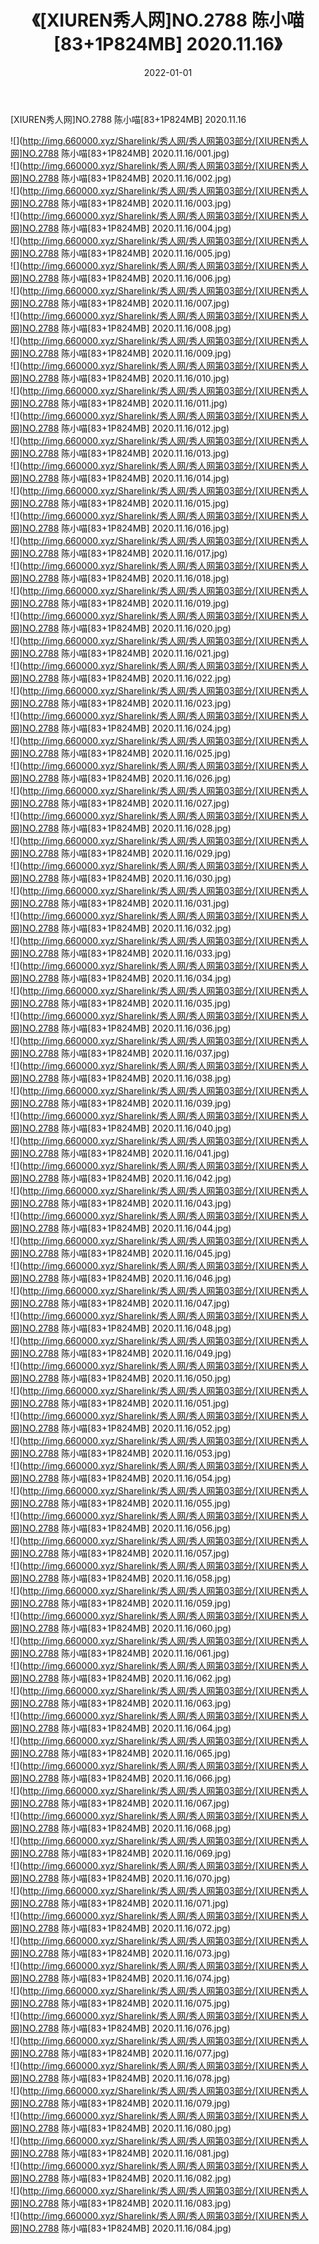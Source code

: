 ﻿---
layout: post
title:  《[XIUREN秀人网]NO.2788 陈小喵[83+1P824MB] 2020.11.16》
date:   2022-01-01
img: http://img.660000.xyz/Sharelink/秀人网/秀人网第03部分/[XIUREN秀人网]NO.2788 陈小喵[83+1P824MB] 2020.11.16/000.jpg
categories: [美女, 清纯, 唯美]
---

[XIUREN秀人网]NO.2788 陈小喵[83+1P824MB] 2020.11.16

 ![](http://img.660000.xyz/Sharelink/秀人网/秀人网第03部分/[XIUREN秀人网]NO.2788 陈小喵[83+1P824MB] 2020.11.16/001.jpg) <br>![](http://img.660000.xyz/Sharelink/秀人网/秀人网第03部分/[XIUREN秀人网]NO.2788 陈小喵[83+1P824MB] 2020.11.16/002.jpg) <br>![](http://img.660000.xyz/Sharelink/秀人网/秀人网第03部分/[XIUREN秀人网]NO.2788 陈小喵[83+1P824MB] 2020.11.16/003.jpg) <br>![](http://img.660000.xyz/Sharelink/秀人网/秀人网第03部分/[XIUREN秀人网]NO.2788 陈小喵[83+1P824MB] 2020.11.16/004.jpg) <br>![](http://img.660000.xyz/Sharelink/秀人网/秀人网第03部分/[XIUREN秀人网]NO.2788 陈小喵[83+1P824MB] 2020.11.16/005.jpg) <br>![](http://img.660000.xyz/Sharelink/秀人网/秀人网第03部分/[XIUREN秀人网]NO.2788 陈小喵[83+1P824MB] 2020.11.16/006.jpg) <br>![](http://img.660000.xyz/Sharelink/秀人网/秀人网第03部分/[XIUREN秀人网]NO.2788 陈小喵[83+1P824MB] 2020.11.16/007.jpg) <br>![](http://img.660000.xyz/Sharelink/秀人网/秀人网第03部分/[XIUREN秀人网]NO.2788 陈小喵[83+1P824MB] 2020.11.16/008.jpg) <br>![](http://img.660000.xyz/Sharelink/秀人网/秀人网第03部分/[XIUREN秀人网]NO.2788 陈小喵[83+1P824MB] 2020.11.16/009.jpg) <br>![](http://img.660000.xyz/Sharelink/秀人网/秀人网第03部分/[XIUREN秀人网]NO.2788 陈小喵[83+1P824MB] 2020.11.16/010.jpg) <br>![](http://img.660000.xyz/Sharelink/秀人网/秀人网第03部分/[XIUREN秀人网]NO.2788 陈小喵[83+1P824MB] 2020.11.16/011.jpg) <br>![](http://img.660000.xyz/Sharelink/秀人网/秀人网第03部分/[XIUREN秀人网]NO.2788 陈小喵[83+1P824MB] 2020.11.16/012.jpg) <br>![](http://img.660000.xyz/Sharelink/秀人网/秀人网第03部分/[XIUREN秀人网]NO.2788 陈小喵[83+1P824MB] 2020.11.16/013.jpg) <br>![](http://img.660000.xyz/Sharelink/秀人网/秀人网第03部分/[XIUREN秀人网]NO.2788 陈小喵[83+1P824MB] 2020.11.16/014.jpg) <br>![](http://img.660000.xyz/Sharelink/秀人网/秀人网第03部分/[XIUREN秀人网]NO.2788 陈小喵[83+1P824MB] 2020.11.16/015.jpg) <br>![](http://img.660000.xyz/Sharelink/秀人网/秀人网第03部分/[XIUREN秀人网]NO.2788 陈小喵[83+1P824MB] 2020.11.16/016.jpg) <br>![](http://img.660000.xyz/Sharelink/秀人网/秀人网第03部分/[XIUREN秀人网]NO.2788 陈小喵[83+1P824MB] 2020.11.16/017.jpg) <br>![](http://img.660000.xyz/Sharelink/秀人网/秀人网第03部分/[XIUREN秀人网]NO.2788 陈小喵[83+1P824MB] 2020.11.16/018.jpg) <br>![](http://img.660000.xyz/Sharelink/秀人网/秀人网第03部分/[XIUREN秀人网]NO.2788 陈小喵[83+1P824MB] 2020.11.16/019.jpg) <br>![](http://img.660000.xyz/Sharelink/秀人网/秀人网第03部分/[XIUREN秀人网]NO.2788 陈小喵[83+1P824MB] 2020.11.16/020.jpg) <br>![](http://img.660000.xyz/Sharelink/秀人网/秀人网第03部分/[XIUREN秀人网]NO.2788 陈小喵[83+1P824MB] 2020.11.16/021.jpg) <br>![](http://img.660000.xyz/Sharelink/秀人网/秀人网第03部分/[XIUREN秀人网]NO.2788 陈小喵[83+1P824MB] 2020.11.16/022.jpg) <br>![](http://img.660000.xyz/Sharelink/秀人网/秀人网第03部分/[XIUREN秀人网]NO.2788 陈小喵[83+1P824MB] 2020.11.16/023.jpg) <br>![](http://img.660000.xyz/Sharelink/秀人网/秀人网第03部分/[XIUREN秀人网]NO.2788 陈小喵[83+1P824MB] 2020.11.16/024.jpg) <br>![](http://img.660000.xyz/Sharelink/秀人网/秀人网第03部分/[XIUREN秀人网]NO.2788 陈小喵[83+1P824MB] 2020.11.16/025.jpg) <br>![](http://img.660000.xyz/Sharelink/秀人网/秀人网第03部分/[XIUREN秀人网]NO.2788 陈小喵[83+1P824MB] 2020.11.16/026.jpg) <br>![](http://img.660000.xyz/Sharelink/秀人网/秀人网第03部分/[XIUREN秀人网]NO.2788 陈小喵[83+1P824MB] 2020.11.16/027.jpg) <br>![](http://img.660000.xyz/Sharelink/秀人网/秀人网第03部分/[XIUREN秀人网]NO.2788 陈小喵[83+1P824MB] 2020.11.16/028.jpg) <br>![](http://img.660000.xyz/Sharelink/秀人网/秀人网第03部分/[XIUREN秀人网]NO.2788 陈小喵[83+1P824MB] 2020.11.16/029.jpg) <br>![](http://img.660000.xyz/Sharelink/秀人网/秀人网第03部分/[XIUREN秀人网]NO.2788 陈小喵[83+1P824MB] 2020.11.16/030.jpg) <br>![](http://img.660000.xyz/Sharelink/秀人网/秀人网第03部分/[XIUREN秀人网]NO.2788 陈小喵[83+1P824MB] 2020.11.16/031.jpg) <br>![](http://img.660000.xyz/Sharelink/秀人网/秀人网第03部分/[XIUREN秀人网]NO.2788 陈小喵[83+1P824MB] 2020.11.16/032.jpg) <br>![](http://img.660000.xyz/Sharelink/秀人网/秀人网第03部分/[XIUREN秀人网]NO.2788 陈小喵[83+1P824MB] 2020.11.16/033.jpg) <br>![](http://img.660000.xyz/Sharelink/秀人网/秀人网第03部分/[XIUREN秀人网]NO.2788 陈小喵[83+1P824MB] 2020.11.16/034.jpg) <br>![](http://img.660000.xyz/Sharelink/秀人网/秀人网第03部分/[XIUREN秀人网]NO.2788 陈小喵[83+1P824MB] 2020.11.16/035.jpg) <br>![](http://img.660000.xyz/Sharelink/秀人网/秀人网第03部分/[XIUREN秀人网]NO.2788 陈小喵[83+1P824MB] 2020.11.16/036.jpg) <br>![](http://img.660000.xyz/Sharelink/秀人网/秀人网第03部分/[XIUREN秀人网]NO.2788 陈小喵[83+1P824MB] 2020.11.16/037.jpg) <br>![](http://img.660000.xyz/Sharelink/秀人网/秀人网第03部分/[XIUREN秀人网]NO.2788 陈小喵[83+1P824MB] 2020.11.16/038.jpg) <br>![](http://img.660000.xyz/Sharelink/秀人网/秀人网第03部分/[XIUREN秀人网]NO.2788 陈小喵[83+1P824MB] 2020.11.16/039.jpg) <br>![](http://img.660000.xyz/Sharelink/秀人网/秀人网第03部分/[XIUREN秀人网]NO.2788 陈小喵[83+1P824MB] 2020.11.16/040.jpg) <br>![](http://img.660000.xyz/Sharelink/秀人网/秀人网第03部分/[XIUREN秀人网]NO.2788 陈小喵[83+1P824MB] 2020.11.16/041.jpg) <br>![](http://img.660000.xyz/Sharelink/秀人网/秀人网第03部分/[XIUREN秀人网]NO.2788 陈小喵[83+1P824MB] 2020.11.16/042.jpg) <br>![](http://img.660000.xyz/Sharelink/秀人网/秀人网第03部分/[XIUREN秀人网]NO.2788 陈小喵[83+1P824MB] 2020.11.16/043.jpg) <br>![](http://img.660000.xyz/Sharelink/秀人网/秀人网第03部分/[XIUREN秀人网]NO.2788 陈小喵[83+1P824MB] 2020.11.16/044.jpg) <br>![](http://img.660000.xyz/Sharelink/秀人网/秀人网第03部分/[XIUREN秀人网]NO.2788 陈小喵[83+1P824MB] 2020.11.16/045.jpg) <br>![](http://img.660000.xyz/Sharelink/秀人网/秀人网第03部分/[XIUREN秀人网]NO.2788 陈小喵[83+1P824MB] 2020.11.16/046.jpg) <br>![](http://img.660000.xyz/Sharelink/秀人网/秀人网第03部分/[XIUREN秀人网]NO.2788 陈小喵[83+1P824MB] 2020.11.16/047.jpg) <br>![](http://img.660000.xyz/Sharelink/秀人网/秀人网第03部分/[XIUREN秀人网]NO.2788 陈小喵[83+1P824MB] 2020.11.16/048.jpg) <br>![](http://img.660000.xyz/Sharelink/秀人网/秀人网第03部分/[XIUREN秀人网]NO.2788 陈小喵[83+1P824MB] 2020.11.16/049.jpg) <br>![](http://img.660000.xyz/Sharelink/秀人网/秀人网第03部分/[XIUREN秀人网]NO.2788 陈小喵[83+1P824MB] 2020.11.16/050.jpg) <br>![](http://img.660000.xyz/Sharelink/秀人网/秀人网第03部分/[XIUREN秀人网]NO.2788 陈小喵[83+1P824MB] 2020.11.16/051.jpg) <br>![](http://img.660000.xyz/Sharelink/秀人网/秀人网第03部分/[XIUREN秀人网]NO.2788 陈小喵[83+1P824MB] 2020.11.16/052.jpg) <br>![](http://img.660000.xyz/Sharelink/秀人网/秀人网第03部分/[XIUREN秀人网]NO.2788 陈小喵[83+1P824MB] 2020.11.16/053.jpg) <br>![](http://img.660000.xyz/Sharelink/秀人网/秀人网第03部分/[XIUREN秀人网]NO.2788 陈小喵[83+1P824MB] 2020.11.16/054.jpg) <br>![](http://img.660000.xyz/Sharelink/秀人网/秀人网第03部分/[XIUREN秀人网]NO.2788 陈小喵[83+1P824MB] 2020.11.16/055.jpg) <br>![](http://img.660000.xyz/Sharelink/秀人网/秀人网第03部分/[XIUREN秀人网]NO.2788 陈小喵[83+1P824MB] 2020.11.16/056.jpg) <br>![](http://img.660000.xyz/Sharelink/秀人网/秀人网第03部分/[XIUREN秀人网]NO.2788 陈小喵[83+1P824MB] 2020.11.16/057.jpg) <br>![](http://img.660000.xyz/Sharelink/秀人网/秀人网第03部分/[XIUREN秀人网]NO.2788 陈小喵[83+1P824MB] 2020.11.16/058.jpg) <br>![](http://img.660000.xyz/Sharelink/秀人网/秀人网第03部分/[XIUREN秀人网]NO.2788 陈小喵[83+1P824MB] 2020.11.16/059.jpg) <br>![](http://img.660000.xyz/Sharelink/秀人网/秀人网第03部分/[XIUREN秀人网]NO.2788 陈小喵[83+1P824MB] 2020.11.16/060.jpg) <br>![](http://img.660000.xyz/Sharelink/秀人网/秀人网第03部分/[XIUREN秀人网]NO.2788 陈小喵[83+1P824MB] 2020.11.16/061.jpg) <br>![](http://img.660000.xyz/Sharelink/秀人网/秀人网第03部分/[XIUREN秀人网]NO.2788 陈小喵[83+1P824MB] 2020.11.16/062.jpg) <br>![](http://img.660000.xyz/Sharelink/秀人网/秀人网第03部分/[XIUREN秀人网]NO.2788 陈小喵[83+1P824MB] 2020.11.16/063.jpg) <br>![](http://img.660000.xyz/Sharelink/秀人网/秀人网第03部分/[XIUREN秀人网]NO.2788 陈小喵[83+1P824MB] 2020.11.16/064.jpg) <br>![](http://img.660000.xyz/Sharelink/秀人网/秀人网第03部分/[XIUREN秀人网]NO.2788 陈小喵[83+1P824MB] 2020.11.16/065.jpg) <br>![](http://img.660000.xyz/Sharelink/秀人网/秀人网第03部分/[XIUREN秀人网]NO.2788 陈小喵[83+1P824MB] 2020.11.16/066.jpg) <br>![](http://img.660000.xyz/Sharelink/秀人网/秀人网第03部分/[XIUREN秀人网]NO.2788 陈小喵[83+1P824MB] 2020.11.16/067.jpg) <br>![](http://img.660000.xyz/Sharelink/秀人网/秀人网第03部分/[XIUREN秀人网]NO.2788 陈小喵[83+1P824MB] 2020.11.16/068.jpg) <br>![](http://img.660000.xyz/Sharelink/秀人网/秀人网第03部分/[XIUREN秀人网]NO.2788 陈小喵[83+1P824MB] 2020.11.16/069.jpg) <br>![](http://img.660000.xyz/Sharelink/秀人网/秀人网第03部分/[XIUREN秀人网]NO.2788 陈小喵[83+1P824MB] 2020.11.16/070.jpg) <br>![](http://img.660000.xyz/Sharelink/秀人网/秀人网第03部分/[XIUREN秀人网]NO.2788 陈小喵[83+1P824MB] 2020.11.16/071.jpg) <br>![](http://img.660000.xyz/Sharelink/秀人网/秀人网第03部分/[XIUREN秀人网]NO.2788 陈小喵[83+1P824MB] 2020.11.16/072.jpg) <br>![](http://img.660000.xyz/Sharelink/秀人网/秀人网第03部分/[XIUREN秀人网]NO.2788 陈小喵[83+1P824MB] 2020.11.16/073.jpg) <br>![](http://img.660000.xyz/Sharelink/秀人网/秀人网第03部分/[XIUREN秀人网]NO.2788 陈小喵[83+1P824MB] 2020.11.16/074.jpg) <br>![](http://img.660000.xyz/Sharelink/秀人网/秀人网第03部分/[XIUREN秀人网]NO.2788 陈小喵[83+1P824MB] 2020.11.16/075.jpg) <br>![](http://img.660000.xyz/Sharelink/秀人网/秀人网第03部分/[XIUREN秀人网]NO.2788 陈小喵[83+1P824MB] 2020.11.16/076.jpg) <br>![](http://img.660000.xyz/Sharelink/秀人网/秀人网第03部分/[XIUREN秀人网]NO.2788 陈小喵[83+1P824MB] 2020.11.16/077.jpg) <br>![](http://img.660000.xyz/Sharelink/秀人网/秀人网第03部分/[XIUREN秀人网]NO.2788 陈小喵[83+1P824MB] 2020.11.16/078.jpg) <br>![](http://img.660000.xyz/Sharelink/秀人网/秀人网第03部分/[XIUREN秀人网]NO.2788 陈小喵[83+1P824MB] 2020.11.16/079.jpg) <br>![](http://img.660000.xyz/Sharelink/秀人网/秀人网第03部分/[XIUREN秀人网]NO.2788 陈小喵[83+1P824MB] 2020.11.16/080.jpg) <br>![](http://img.660000.xyz/Sharelink/秀人网/秀人网第03部分/[XIUREN秀人网]NO.2788 陈小喵[83+1P824MB] 2020.11.16/081.jpg) <br>![](http://img.660000.xyz/Sharelink/秀人网/秀人网第03部分/[XIUREN秀人网]NO.2788 陈小喵[83+1P824MB] 2020.11.16/082.jpg) <br>![](http://img.660000.xyz/Sharelink/秀人网/秀人网第03部分/[XIUREN秀人网]NO.2788 陈小喵[83+1P824MB] 2020.11.16/083.jpg) <br>![](http://img.660000.xyz/Sharelink/秀人网/秀人网第03部分/[XIUREN秀人网]NO.2788 陈小喵[83+1P824MB] 2020.11.16/084.jpg) <br>